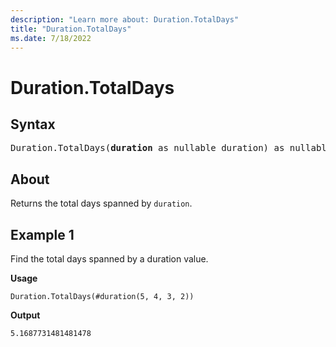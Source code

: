 ```yaml
---
description: "Learn more about: Duration.TotalDays"
title: "Duration.TotalDays"
ms.date: 7/18/2022
---
```

# Duration.TotalDays

## Syntax

<pre>
Duration.TotalDays(<b>duration</b> as nullable duration) as nullable number
</pre>
  
## About

Returns the total days spanned by `duration`.

## Example 1

Find the total days spanned by a duration value.

**Usage**

```powerquery-m
Duration.TotalDays(#duration(5, 4, 3, 2))
```

**Output**

`5.1687731481481478`
